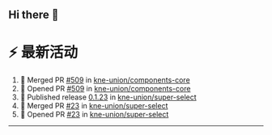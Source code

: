 ## Hi there 👋

<!--

**Here are some ideas to get you started:**

🙋‍♀️ A short introduction - what is your organization all about?
🌈 Contribution guidelines - how can the community get involved?
👩‍💻 Useful resources - where can the community find your docs? Is there anything else the community should know?
🍿 Fun facts - what does your team eat for breakfast?
🧙 Remember, you can do mighty things with the power of [Markdown](https://docs.github.com/github/writing-on-github/getting-started-with-writing-and-formatting-on-github/basic-writing-and-formatting-syntax)
-->


# ⚡ 最新活动

<!--START_SECTION:activity-->
1. 🎉 Merged PR [#509](https://github.com/kne-union/components-core/pull/509) in [kne-union/components-core](https://github.com/kne-union/components-core)
2. 💪 Opened PR [#509](https://github.com/kne-union/components-core/pull/509) in [kne-union/components-core](https://github.com/kne-union/components-core)
3. 🚀 Published release [0.1.23](https://github.com/kne-union/super-select/releases/tag/0.1.23) in [kne-union/super-select](https://github.com/kne-union/super-select)
4. 🎉 Merged PR [#23](https://github.com/kne-union/super-select/pull/23) in [kne-union/super-select](https://github.com/kne-union/super-select)
5. 💪 Opened PR [#23](https://github.com/kne-union/super-select/pull/23) in [kne-union/super-select](https://github.com/kne-union/super-select)
<!--END_SECTION:activity-->

---
